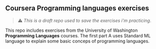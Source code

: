 ## Coursera Programming languages exercises

> :warning: *This is a draft repo used to save the exercises i'm practicing*.

This repo includes exercises from the University of Washington **Programming Languages** courses. The first part A uses Standard ML language to explain some basic conceps of programming languages.
